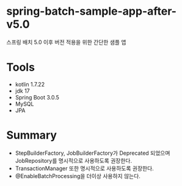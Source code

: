 # spring-batch-sample-app-after-v5.0
스프링 배치 5.0 이후 버전 적용을 위한 간단한 샘플 앱

# Tools
- kotlin 1.7.22
- jdk 17
- Spring Boot 3.0.5
- MySQL
- JPA

# Summary
- StepBuilderFactory, JobBuilderFactory가 Deprecated 되었으며 JobRepository를 명시적으로 사용하도록 권장한다.
- TransactionManager 또한 명시적으로 사용하도록 권장한다.
- @EnableBatchProcessing을 더이상 사용하지 않는다.
